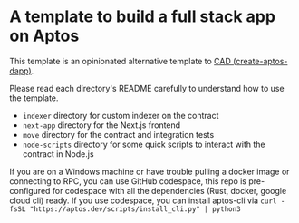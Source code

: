 # A template to build a full stack app on Aptos

This template is an opinionated alternative template to [CAD (create-aptos-dapp)](https://aptos.dev/en/build/create-aptos-dapp).

Please read each directory's README carefully to understand how to use the template.

- `indexer` directory for custom indexer on the contract
- `next-app` directory for the Next.js frontend
- `move` directory for the contract and integration tests
- `node-scripts` directory for some quick scripts to interact with the contract in Node.js

If you are on a Windows machine or have trouble pulling a docker image or connecting to RPC, you can use GitHub codespace, this repo is pre-configured for codespace with all the dependencies (Rust, docker, google cloud cli) ready. If you use codespace, you can install aptos-cli via `curl -fsSL "https://aptos.dev/scripts/install_cli.py" | python3`
